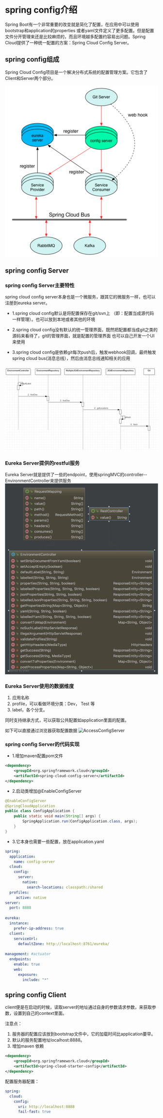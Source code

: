 # spring config介绍

Spring Boot有一个非常重要的改变就是简化了配置，在应用中可以使用bootstrap和application的properties 或者yaml文件定义了更多配置。但是配置文件分开管理来还是比较麻烦的，而且环境越多配置约容易出问题。Spring Cloud提供了一种统一配置的方案：Spring Cloud Config Server。

## spring config组成 

Spring Cloud Config项目是一个解决分布式系统的配置管理方案。它包含了Client和Server两个部分。

![springConfigServer](./images/springConfigServer.png)

## spring config Server

### spring config Server主要特性

spring cloud config server本身也是一个微服务，跟其它的微服务一样，也可以注册到eureka server。

* 1.spring cloud config默认是将配置保存在git/svn上 （即：配置当成源代码一样管理）。也可以放到本地或者其他的环境

* 2.spring cloud config没有默认的统一管理界面，既然把配置都当成git之类的源码来看待了，git的管理界面，就是配置的管理界面
  也可以自己开发一个UI来使用

* 3.spring cloud config是依赖git每次push后，触发webhook回调，最终触发spring cloud bus(消息总线），然后由消息总线通知相关的应用

![springConfigGitSeq](./images/springConfigGitSeq.png)

### Eureka Server提供的restful服务

Eureka Server就是提供了一些的endpoint，使用springMVC的controller--EnvironmentController来提供服务
![EnvironmentController](./images/EnvironmentController.png)

### Eureka Server使用的数据维度

1. 应用名称
2. profile，可以看做环境分类：Dev， Test 等
3. label，各个分支。

同时支持继承方式，可以获取公共配置如application里面的配置。

如下可以直接通过浏览器获取配置数据
![AccessConfigServer](./images/AccessConfigServer.gif)

### spring config Server的代码实现

* 1.增加maven配置pom文件
  
```xml
<dependency>
    <groupId>org.springframework.cloud</groupId>
    <artifactId>spring-cloud-config-server</artifactId>
</dependency>
```

* 2.启动类增加@EnableConfigServer

```java
@EnableConfigServer
@SpringCloudApplication
public class ConfigApplication {
    public static void main(String[] args) {
        SpringApplication.run(ConfigApplication.class, args);
    }
}
```

* 3.它本身也需要一些配置，放在application.yaml

```yaml
spring:
  application:
    name: config-server
  cloud:
    config:
      server:
        native:
          search-locations: classpath:/shared
  profiles:
     active: native
server:
  port: 8888

eureka:
  instance:
    prefer-ip-address: true
  client:
    serviceUrl:
      defaultZone: http://localhost:8761/eureka/

management: #actuator
  endpoints:
    enable: true
    web:
      exposure:
        include: "*"
```

## spring config Client

client便是在启动的时候，读取server的地址通过自身的参数请求参数，来获取参数，设置到自己的context里面。

注意点：

1. 服务器的配置应该放到bootstrap文件中，它的加载时间比application要早。
2. 默认的服务配置地址localhost:8888。
3. 增加maven 依赖

```xml
<dependency>
    <groupId>org.springframework.cloud</groupId>
    <artifactId>spring-cloud-starter-config</artifactId>
</dependency>
```

配置服务器配置：

```yaml
spring:
  cloud:
    config:
      uri: http://localhost:8888
      fail-fast: true
```